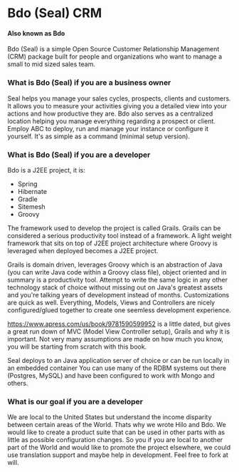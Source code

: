 # Bdo (Seal) CRM

#### Also known as Bdo

Bdo (Seal) is a simple Open Source Customer Relationship Management (CRM) package built for people and organizations who want to manage a small to mid sized sales team.


### What is Bdo (Seal) if you are a business owner

Seal helps you manage your sales cycles, prospects, clients and customers. It allows you to measure your activities giving you a detailed view into your actions and how productive they are. Bdo also serves as a centralized location helping you manage everything regarding a prospect or client. Employ ABC to deploy, run and manage your instance or configure it yourself. It's as simple as a command (minimal setup version).


### What is Bdo (Seal) if you are a developer

Bdo is a J2EE project, it is:

* Spring
* Hibernate
* Gradle
* Sitemesh
* Groovy

The framework used to develop the project is called Grails. Grails can be considered a serious productivity tool instead of a framework. A light weight framework that sits on top of J2EE project architecture where Groovy is leveraged when deployed becomes a J2EE project.

Grails is domain driven, leverages Groovy which is an abstraction of Java (you can write Java code within a Groovy class file), object oriented and in summary is a productivity tool. Attempt to write the same logic in any other technology stack of choice without missing out on Java's greatest assets and you're talking years of development instead of months. Customizations are quick as well. Everything, Models, Views and Controllers are nicely configured/glued together to create one seemless development experience.

https://www.apress.com/us/book/9781590599952 is a little dated, but gives a great run down of MVC (Model View Controller setup), Grails and why it is important. Not very many assumptions are made on how much you know, you will be starting from scratch with this book.

Seal deploys to an Java application server of choice or can be run locally in an embedded container
You can use many of the RDBM systems out there (Postgres, MySQL) and have been configured to work with Mongo and others.


### What is our goal if you are a developer

We are local to the United States but understand the income disparity between certain areas of the World. Thats why we wrote Hilo and Bdo. We would like to create a product suite that can be used in other parts with as little as possible configuration changes. So you if you are local to another part of the World and would like to promote the project elsewhere, we could use translation support and maybe help in development. Feel free to fork at will.

